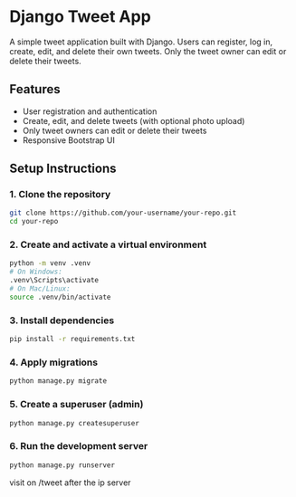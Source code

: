 # Django Tweet App

A simple tweet application built with Django. Users can register, log in, create, edit, and delete their own tweets. Only the tweet owner can edit or delete their tweets.

## Features

- User registration and authentication
- Create, edit, and delete tweets (with optional photo upload)
- Only tweet owners can edit or delete their tweets
- Responsive Bootstrap UI

## Setup Instructions

### 1. Clone the repository

```bash
git clone https://github.com/your-username/your-repo.git
cd your-repo
```

### 2. Create and activate a virtual environment

```bash
python -m venv .venv
# On Windows:
.venv\Scripts\activate
# On Mac/Linux:
source .venv/bin/activate
```

### 3. Install dependencies

```bash
pip install -r requirements.txt
```

### 4. Apply migrations

```bash
python manage.py migrate
```

### 5. Create a superuser (admin)

```bash
python manage.py createsuperuser
```

### 6. Run the development server

```bash
python manage.py runserver
```
visit on /tweet after the ip server

